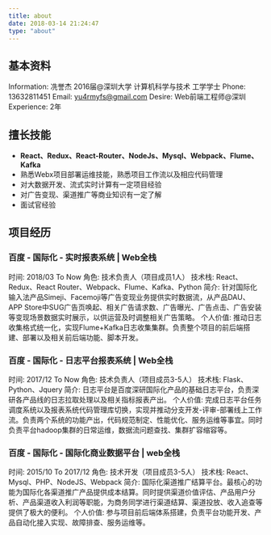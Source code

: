 ```yaml
---
title: about
date: 2018-03-14 21:24:47
type: "about"
---
```

## 基本资料
Information: 冼誉杰 2016届@深圳大学 计算机科学与技术 工学学士
Phone: 13632811451
Email: yu4rmyfs@gmail.com
Desire: Web前端工程师@深圳
Experience: 2年

## 擅长技能
* __React、Redux、React-Router、NodeJs、Mysql、Webpack、Flume、Kafka__
* 熟悉Webx项目部署运维技能，熟悉项目工作流以及相应代码管理
* 对大数据开发、流式实时计算有一定项目经验
* 对广告变现、渠道推广等商业知识有一定了解
* 面试官经验

## 项目经历
### 百度 - 国际化 - 实时报表系统 | Web全栈
时间: 2018/03 To Now
角色: 技术负责人（项目成员1人）
技术栈: React、Redux、React Router、Webpack、Flume、Kafka、Python
简介: 针对国际化输入法产品Simeji、Facemoji等广告变现业务提供实时数据流，从产品DAU、APP Store中SUG广告页唤起、相关广告请求数、广告曝光、广告点击、广告安装等变现场景数据实时展示，以供运营及时调整相关广告策略。
个人价值: 推动日志收集格式统一化，实现Flume+Kafka日志收集集群。负责整个项目的前后端搭建、部署以及相关前后端功能、脚本开发。

### 百度 - 国际化 - 日志平台报表系统 | Web全栈
时间: 2017/12 To Now
角色: 技术负责人（项目成员3-5人）
技术栈: Flask、Python、Jquery
简介: 日志平台是百度深研国际化产品的基础日志平台，负责深研各产品线的日志拉取处理以及相关指标报表产出。
个人价值: 完成日志平台任务调度系统以及报表系统代码管理库切换，实现并推动分支开发-评审-部署线上工作流。负责两个系统的功能产出，代码规范制定、性能优化、服务运维等事宜。同时负责平台hadoop集群的日常运维，数据流问题查找、集群扩容缩容等。

### 百度 - 国际化 - 国际化商业数据平台 | web全栈
时间: 2015/10 To 2017/12
角色: 技术开发（项目成员3-5人）
技术栈: React、Mysql、PHP、NodeJS、Webpack
简介: 国际化渠道推广结算平台。最核心的功能为国际化各渠道推广产品提供成本结算。同时提供渠道价值评估、产品用户分析、产品渠道收入利润等职能，为商务同学进行渠道结算、渠道投放、收入追查等提供了极大的便利。
个人价值: 参与项目前后端体系搭建，负责平台功能开发、产品自动化接入实现、故障排查、服务运维等。
